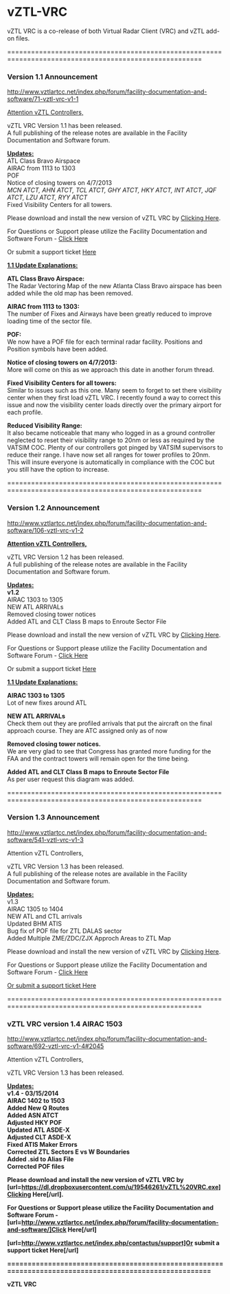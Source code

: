 vZTL-VRC
========

vZTL VRC is a co-release of both Virtual Radar Client (VRC) and vZTL add-on files. 


=======================================================================================================


<h3>Version 1.1 Announcement</h3> 

http://www.vztlartcc.net/index.php/forum/facility-documentation-and-software/71-vztl-vrc-v1-1

<u>Attention vZTL Controllers,</b></u>

vZTL VRC Version 1.1 has been released. <br>
A full publishing of the release notes are available in the Facility Documentation and Software forum.

<b><u>Updates:</b></u><br>
ATL Class Bravo Airspace<br>
AIRAC from 1113 to 1303<br>
POF<br>
Notice of closing towers on 4/7/2013<br>
<i>MCN ATCT, AHN ATCT, TCL ATCT, GHY ATCT, HKY ATCT, INT ATCT, JQF ATCT, LZU ATCT, RYY ATCT</i><br>
Fixed Visibility Centers for all towers.

Please download and install the new version of vZTL VRC by <a href="https://dl.dropbox.com/u/19546261/vZTL%20VRC.exe">Clicking Here</a>. 

For Questions or Support please utilize the Facility Documentation and Software Forum - <a href="http://www.vztlartcc.net/index.php/forum/facility-documentation-and-software">Click Here</a>

Or submit a support ticket <a href="http://www.vztlartcc.net/index.php/contactus/support-ticket">Here</a>

<u><b>1.1 Update Explanations:</b></u>


<b>ATL Class Bravo Airspace:</b><br>
The Radar Vectoring Map of the new Atlanta Class Bravo airspace has been added while the old map has been removed.

<b>AIRAC from 1113 to 1303:</b><br>
The number of Fixes and Airways have been greatly reduced to improve loading time of the sector file.

<b>POF:</b><br>
We now have a POF file for each terminal radar facility. Positions and Position symbols have been added.

<b>Notice of closing towers on 4/7/2013:</b><br>
More will come on this as we approach this date in another forum thread.


<b>Fixed Visibility Centers for all towers:</b><br>
Similar to issues such as this one. Many seem to forget to set there visibility center when they first load vZTL VRC. I recently found a way to correct this issue and now the visibility center loads directly over the primary airport for each profile.


<b>Reduced Visibility Range:</b><br>
It also became noticeable that many who logged in as a ground controller neglected to reset their visibility range to 20nm or less as required by the VATSIM COC. Plenty of our controllers got pinged by VATSIM supervisors to reduce their range. I have now set all ranges for tower profiles to 20nm. This will insure everyone is automatically in compliance with the COC but you still have the option to increase.


=======================================================================================================


<h3>Version 1.2 Announcement</h3>

http://www.vztlartcc.net/index.php/forum/facility-documentation-and-software/106-vztl-vrc-v1-2

<b><u>Attention vZTL Controllers,</b></u>

vZTL VRC Version 1.2 has been released. <br>
A full publishing of the release notes are available in the Facility Documentation and Software forum.

<b><u>Updates:</b></u><br>
<b>v1.2</b><br>
AIRAC 1303 to 1305<br>
NEW ATL ARRIVALs<br>
Removed closing tower notices<br>
Added ATL and CLT Class B maps to Enroute Sector File<br>

Please download and install the new version of vZTL VRC by <a href="https://dl.dropbox.com/u/19546261/vZTL%20VRC.exe">Clicking Here</a>. 

For Questions or Support please utilize the Facility Documentation and Software Forum - <a href="http://www.vztlartcc.net/index.php/forum/facility-documentation-and-software/106-vztl-vrc-v1-2">Click Here</a>

Or submit a support ticket <a href="http://www.vztlartcc.net/index.php/contactus/support-ticket">Here</a>


<u><b>1.1 Update Explanations:</b></u>

<b>AIRAC 1303 to 1305</b><br>
Lot of new fixes around ATL

<b>NEW ATL ARRIVALs</b><br>
Check them out they are profiled arrivals that put the aircraft on the final approach course. They are ATC assigned only as of now

<b>Removed closing tower notices.</b><br>
We are very glad to see that Congress has granted more funding for the FAA and the contract towers will remain open for the time being.

<b>Added ATL and CLT Class B maps to Enroute Sector File</b><br>
As per user request this diagram was added.


=======================================================================================================


<h3>Version 1.3 Announcement</h3>

http://www.vztlartcc.net/index.php/forum/facility-documentation-and-software/541-vztl-vrc-v1-3

Attention vZTL Controllers,

vZTL VRC Version 1.3 has been released.<br>
A full publishing of the release notes are available in the Facility Documentation and Software forum.

<b><u>Updates:</b></u><br>
v1.3<br>
AIRAC 1305 to 1404<br>
NEW ATL and CTL arrivals<br>
Updated BHM ATIS<br>
Bug fix of POF file for ZTL DALAS sector<br>
Added Multiple ZME/ZDC/ZJX Approch Areas to ZTL Map


Please download and install the new version of vZTL VRC by <a href=https://dl.dropboxusercontent.com/u/19546261/vZTL%20VRC.exe>Clicking Here</a>. 

For Questions or Support please utilize the Facility Documentation and Software Forum - <a href=http://www.vztlartcc.net/index.php/forum/facility-documentation-and-software/>Click Here</a>

<a href=http://www.vztlartcc.net/index.php/contactus/support>Or submit a support ticket Here</a>


=======================================================================================================
<h3>vZTL VRC version 1.4  AIRAC 1503</h3>

http://www.vztlartcc.net/index.php/forum/facility-documentation-and-software/692-vztl-vrc-v1-4#2045

Attention vZTL Controllers,

vZTL VRC Version 1.3 has been released.<br>

<b><u>Updates:</b></u><br>
<b>v1.4 - 03/15/2014<b><br>
AIRAC 1402 to 1503<br>
Added New Q Routes<br>
Added ASN ATCT<br>
Adjusted HKY POF<br>
Updated ATL ASDE-X<br>
Adjusted CLT ASDE-X<br>
Fixed ATIS Maker Errors<br>
Corrected ZTL Sectors E vs W Boundaries<br>
Added .sid to Alias File<br>
Corrected POF files<br>

Please download and install the new version of vZTL VRC by [url=https://dl.dropboxusercontent.com/u/19546261/vZTL%20VRC.exe]Clicking Here[/url]. 

For Questions or Support please utilize the Facility Documentation and Software Forum - [url=http://www.vztlartcc.net/index.php/forum/facility-documentation-and-software/]Click Here[/url]

[url=http://www.vztlartcc.net/index.php/contactus/support]Or submit a support ticket Here[/url]


=======================================================================================================


vZTL VRC
